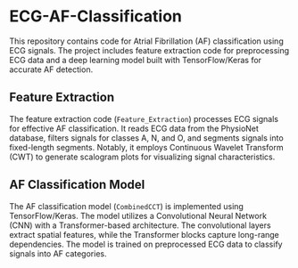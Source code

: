 # ECG-AF-Classification

This repository contains code for Atrial Fibrillation (AF) classification using ECG signals. The project includes feature extraction code for preprocessing ECG data and a deep learning model built with TensorFlow/Keras for accurate AF detection.

## Feature Extraction

The feature extraction code (`Feature_Extraction`) processes ECG signals for effective AF classification. It reads ECG data from the PhysioNet database, filters signals for classes A, N, and O, and segments signals into fixed-length segments. Notably, it employs Continuous Wavelet Transform (CWT) to generate scalogram plots for visualizing signal characteristics.

## AF Classification Model

The AF classification model (`CombinedCCT`) is implemented using TensorFlow/Keras. The model utilizes a Convolutional Neural Network (CNN) with a Transformer-based architecture. The convolutional layers extract spatial features, while the Transformer blocks capture long-range dependencies. The model is trained on preprocessed ECG data to classify signals into AF categories.

